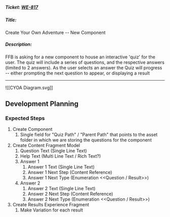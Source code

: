 ##### Ticket: [WE-817](https://firstfinancialbank.atlassian.net/browse/WE-817)
##### Title: 
Create Your Own Adventure -- New Component
##### Description: 
FFB is asking for a new component to house an interactive 'quiz' for the user. The quiz will include a series of questions, and the respective answers (limited to 2 answers). As the user selects an answer the Quiz will progress -- either prompting the next question to appear, or displaying a result

---

![[CYOA Diagram.svg]]

## Development Planning

### Expected Steps
1. Create Component
	1. Single field for "Quiz Path" / "Parent Path" that points to the asset folder in which we are storing the questions for the component
2. Create Content Fragment Model
	1. Question Text (Single Line Text)
	2. Help Text (Multi Line Text / Rich Text?)
	3. Answer 1
		1. Answer 1 Text (Single Line Text)
		2. Answer 1 Next Step (Content Reference)
		3. Answer 1 Next Type (Enumeration <<Question / Result>>)
	4. Answer 2
		1. Answer 2 Text (Single Line Text)
		2. Answer 2 Next Step (Content Reference)
		3. Answer 2 Next Type (Enumeration <<Question / Result>>)
3. Create Results Experience Fragment
	1. Make Variation for each result